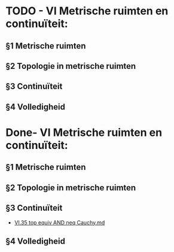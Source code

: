 # TODO - VI Metrische ruimten en continuïteit: 

## §1 Metrische ruimten

## §2 Topologie in metrische ruimten

## §3 Continuïteit

## §4 Volledigheid


# Done- VI Metrische ruimten en continuïteit: 


## §1 Metrische ruimten

## §2 Topologie in metrische ruimten

## §3 Continuïteit

- [VI.35 top equiv AND neq Cauchy.md](./VI.35%20top%20equiv%20AND%20neq%20Cauchy.md)

## §4 Volledigheid
